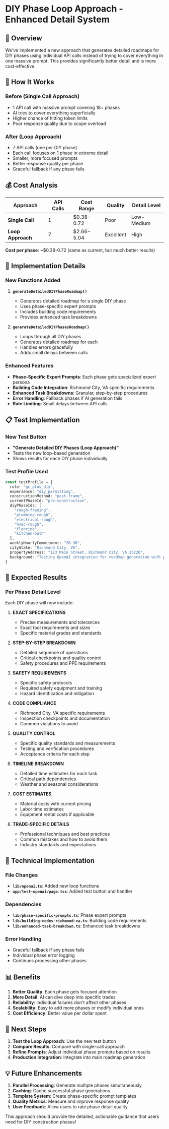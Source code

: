 # DIY Phase Loop Approach - Enhanced Detail System

## **🎯 Overview**

We've implemented a new approach that generates detailed roadmaps for DIY phases using individual API calls instead of trying to cover everything in one massive prompt. This provides significantly better detail and is more cost-effective.

## **🔄 How It Works**

### **Before (Single Call Approach)**
- 1 API call with massive prompt covering 18+ phases
- AI tries to cover everything superficially
- Higher chance of hitting token limits
- Poor response quality due to scope overload

### **After (Loop Approach)**
- 7 API calls (one per DIY phase)
- Each call focuses on 1 phase in extreme detail
- Smaller, more focused prompts
- Better response quality per phase
- Graceful fallback if any phase fails

## **💰 Cost Analysis**

| Approach | API Calls | Cost Range | Quality | Detail Level |
|----------|-----------|------------|---------|--------------|
| **Single Call** | 1 | $0.38-0.72 | Poor | Low-Medium |
| **Loop Approach** | 7 | $2.66-5.04 | Excellent | High |

**Cost per phase**: ~$0.38-0.72 (same as current, but much better results)

## **🚀 Implementation Details**

### **New Functions Added**

1. **`generateDetailedDIYPhaseRoadmap()`**
   - Generates detailed roadmap for a single DIY phase
   - Uses phase-specific expert prompts
   - Includes building code requirements
   - Provides enhanced task breakdowns

2. **`generateDetailedDIYPhasesRoadmap()`**
   - Loops through all DIY phases
   - Generates detailed roadmap for each
   - Handles errors gracefully
   - Adds small delays between calls

### **Enhanced Features**

- **Phase-Specific Expert Prompts**: Each phase gets specialized expert persona
- **Building Code Integration**: Richmond City, VA specific requirements
- **Enhanced Task Breakdowns**: Granular, step-by-step procedures
- **Error Handling**: Fallback phases if AI generation fails
- **Rate Limiting**: Small delays between API calls

## **📋 Test Implementation**

### **New Test Button**
- **"Generate Detailed DIY Phases (Loop Approach)"**
- Tests the new loop-based generation
- Shows results for each DIY phase individually

### **Test Profile Used**
```typescript
const testProfile = {
  role: "gc_plus_diy",
  experience: "diy_permitting",
  constructionMethod: "post-frame",
  currentPhaseId: "pre-construction",
  diyPhaseIds: [
    "rough-framing", 
    "plumbing-rough", 
    "electrical-rough", 
    "hvac-rough", 
    "flooring", 
    "kitchen-bath"
  ],
  weeklyHourlyCommitment: "20-30",
  cityState: "Richmond City, VA",
  propertyAddress: "123 Main Street, Richmond City, VA 23220",
  background: "Testing OpenAI integration for roadmap generation with post-frame construction and DIY phases"
}
```

## **🎯 Expected Results**

### **Per Phase Detail Level**
Each DIY phase will now include:

1. **EXACT SPECIFICATIONS**
   - Precise measurements and tolerances
   - Exact tool requirements and sizes
   - Specific material grades and standards

2. **STEP-BY-STEP BREAKDOWN**
   - Detailed sequence of operations
   - Critical checkpoints and quality control
   - Safety procedures and PPE requirements

3. **SAFETY REQUIREMENTS**
   - Specific safety protocols
   - Required safety equipment and training
   - Hazard identification and mitigation

4. **CODE COMPLIANCE**
   - Richmond City, VA specific requirements
   - Inspection checkpoints and documentation
   - Common violations to avoid

5. **QUALITY CONTROL**
   - Specific quality standards and measurements
   - Testing and verification procedures
   - Acceptance criteria for each step

6. **TIMELINE BREAKDOWN**
   - Detailed time estimates for each task
   - Critical path dependencies
   - Weather and seasonal considerations

7. **COST ESTIMATES**
   - Material costs with current pricing
   - Labor time estimates
   - Equipment rental costs if applicable

8. **TRADE-SPECIFIC DETAILS**
   - Professional techniques and best practices
   - Common mistakes and how to avoid them
   - Industry standards and expectations

## **🔧 Technical Implementation**

### **File Changes**
- **`lib/openai.ts`**: Added new loop functions
- **`app/test-openai/page.tsx`**: Added test button and handler

### **Dependencies**
- **`lib/phase-specific-prompts.ts`**: Phase expert prompts
- **`lib/building-codes-richmond-va.ts`**: Building code requirements
- **`lib/enhanced-task-breakdown.ts`**: Enhanced task breakdowns

### **Error Handling**
- Graceful fallback if any phase fails
- Individual phase error logging
- Continues processing other phases

## **📊 Benefits**

1. **Better Quality**: Each phase gets focused attention
2. **More Detail**: AI can dive deep into specific trades
3. **Reliability**: Individual failures don't affect other phases
4. **Scalability**: Easy to add more phases or modify individual ones
5. **Cost Efficiency**: Better value per dollar spent

## **🚦 Next Steps**

1. **Test the Loop Approach**: Use the new test button
2. **Compare Results**: Compare with single-call approach
3. **Refine Prompts**: Adjust individual phase prompts based on results
4. **Production Integration**: Integrate into main roadmap generation

## **💡 Future Enhancements**

1. **Parallel Processing**: Generate multiple phases simultaneously
2. **Caching**: Cache successful phase generations
3. **Template System**: Create phase-specific prompt templates
4. **Quality Metrics**: Measure and improve response quality
5. **User Feedback**: Allow users to rate phase detail quality

This approach should provide the detailed, actionable guidance that users need for DIY construction phases!

